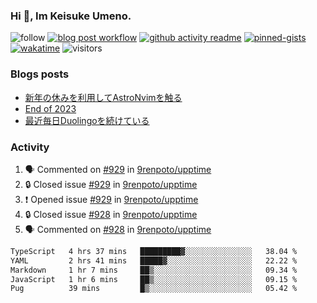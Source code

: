 ### Hi 👋, Im Keisuke Umeno.

<!--
**9renpoto/9renpoto** is a ✨ _special_ ✨ repository because its `README.md` (this file) appears on your GitHub profile.

Here are some ideas to get you started:

- 🔭 I’m currently working on ...
- 🌱 I’m currently learning ...
- 👯 I’m looking to collaborate on ...
- 🤔 I’m looking for help with ...
- 💬 Ask me about ...
- 📫 How to reach me: ...
- 😄 Pronouns: ...
- ⚡ Fun fact: ...
-->

![follow](https://img.shields.io/github/followers/9renpoto?label=Follow&style=social)
[![blog post workflow](https://github.com/9renpoto/9renpoto/actions/workflows/blog.yml/badge.svg)](https://github.com/9renpoto/9renpoto/actions/workflows/blog.yml)
[![github activity readme](https://github.com/9renpoto/9renpoto/actions/workflows/activity.yml/badge.svg)](https://github.com/9renpoto/9renpoto/actions/workflows/activity.yml)
[![pinned-gists](https://github.com/9renpoto/9renpoto/actions/workflows/pin-gist.yml/badge.svg)](https://github.com/9renpoto/9renpoto/actions/workflows/pin-gist.yml)
[![wakatime](https://github.com/9renpoto/9renpoto/actions/workflows/waka-readme-status.yml/badge.svg)](https://github.com/9renpoto/9renpoto/actions/workflows/waka-readme-status.yml)
![visitors](https://komarev.com/ghpvc/?username=9renpoto&label=Profile%20views&color=0e75b6&style=flat)

### Blogs posts

<!-- BLOG-POST-LIST:START -->
- [新年の休みを利用してAstroNvimを触る](https://9renpoto.win/entry/2024/01/03/new-year-holidays)
- [End of 2023](https://9renpoto.win/entry/2023/12/31/end)
- [最近毎日Duolingoを続けている](https://9renpoto.win/entry/2023/12/05/duolingo)
<!-- BLOG-POST-LIST:END -->

### Activity

<!--START_SECTION:activity-->
1. 🗣 Commented on [#929](https://github.com/9renpoto/upptime/issues/929#issuecomment-1876955543) in [9renpoto/upptime](https://github.com/9renpoto/upptime)
2. 🔒 Closed issue [#929](https://github.com/9renpoto/upptime/issues/929) in [9renpoto/upptime](https://github.com/9renpoto/upptime)
3. ❗ Opened issue [#929](https://github.com/9renpoto/upptime/issues/929) in [9renpoto/upptime](https://github.com/9renpoto/upptime)
4. 🔒 Closed issue [#928](https://github.com/9renpoto/upptime/issues/928) in [9renpoto/upptime](https://github.com/9renpoto/upptime)
5. 🗣 Commented on [#928](https://github.com/9renpoto/upptime/issues/928#issuecomment-1876794373) in [9renpoto/upptime](https://github.com/9renpoto/upptime)
<!--END_SECTION:activity-->

<!--START_SECTION:waka-->

```txt
TypeScript   4 hrs 37 mins   █████████▓░░░░░░░░░░░░░░░   38.04 %
YAML         2 hrs 41 mins   █████▓░░░░░░░░░░░░░░░░░░░   22.22 %
Markdown     1 hr 7 mins     ██▒░░░░░░░░░░░░░░░░░░░░░░   09.34 %
JavaScript   1 hr 6 mins     ██▒░░░░░░░░░░░░░░░░░░░░░░   09.15 %
Pug          39 mins         █▒░░░░░░░░░░░░░░░░░░░░░░░   05.42 %
```

<!--END_SECTION:waka-->
